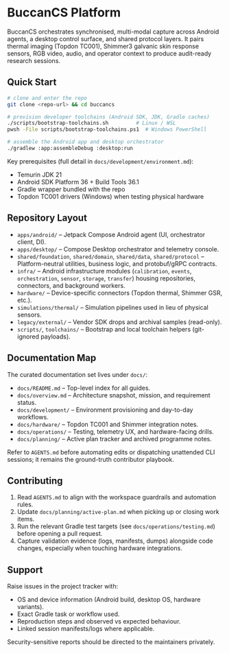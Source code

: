 # BuccanCS Platform

BuccanCS orchestrates synchronised, multi-modal capture across Android agents,
a desktop control surface, and shared protocol layers. It pairs thermal imaging
(Topdon TC001), Shimmer3 galvanic skin response sensors, RGB video, audio, and
operator context to produce audit-ready research sessions.

## Quick Start

```bash
# clone and enter the repo
git clone <repo-url> && cd buccancs

# provision developer toolchains (Android SDK, JDK, Gradle caches)
./scripts/bootstrap-toolchains.sh         # Linux / WSL
pwsh -File scripts/bootstrap-toolchains.ps1  # Windows PowerShell

# assemble the Android app and desktop orchestrator
./gradlew :app:assembleDebug :desktop:run
```

Key prerequisites (full detail in `docs/development/environment.md`):

- Temurin JDK 21
- Android SDK Platform 36 + Build Tools 36.1
- Gradle wrapper bundled with the repo
- Topdon TC001 drivers (Windows) when testing physical hardware

## Repository Layout

- `apps/android/` – Jetpack Compose Android agent (UI, orchestrator client, DI).
- `apps/desktop/` – Compose Desktop orchestrator and telemetry console.
- `shared/foundation`, `shared/domain`, `shared/data`, `shared/protocol` – Platform-neutral
  utilities, business logic, and protobuf/gRPC contracts.
- `infra/` – Android infrastructure modules (`calibration`, `events`, `orchestration`,
  `sensor`, `storage`, `transfer`) housing repositories, connectors, and background workers.
- `hardware/` – Device-specific connectors (Topdon thermal, Shimmer GSR, etc.).
- `simulations/thermal/` – Simulation pipelines used in lieu of physical
  sensors.
- `legacy/external/` – Vendor SDK drops and archival samples (read-only).
- `scripts/`, `toolchains/` – Bootstrap and local toolchain helpers
  (git-ignored payloads).

## Documentation Map

The curated documentation set lives under `docs/`:

- `docs/README.md` – Top-level index for all guides.
- `docs/overview.md` – Architecture snapshot, mission, and requirement status.
- `docs/development/` – Environment provisioning and day-to-day workflows.
- `docs/hardware/` – Topdon TC001 and Shimmer integration notes.
- `docs/operations/` – Testing, telemetry UX, and hardware-facing drills.
- `docs/planning/` – Active plan tracker and archived programme notes.

Refer to `AGENTS.md` before automating edits or dispatching unattended CLI
sessions; it remains the ground-truth contributor playbook.

## Contributing

1. Read `AGENTS.md` to align with the workspace guardrails and automation rules.
2. Update `docs/planning/active-plan.md` when picking up or closing work items.
3. Run the relevant Gradle test targets (see `docs/operations/testing.md`)
   before opening a pull request.
4. Capture validation evidence (logs, manifests, dumps) alongside code changes,
   especially when touching hardware integrations.

## Support

Raise issues in the project tracker with:

- OS and device information (Android build, desktop OS, hardware variants).
- Exact Gradle task or workflow used.
- Reproduction steps and observed vs expected behaviour.
- Linked session manifests/logs where applicable.

Security-sensitive reports should be directed to the maintainers privately.
